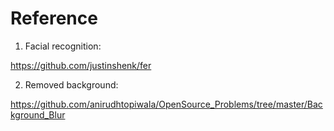 # Reference

1) Facial recognition:

https://github.com/justinshenk/fer

2) Removed background:

https://github.com/anirudhtopiwala/OpenSource_Problems/tree/master/Background_Blur


